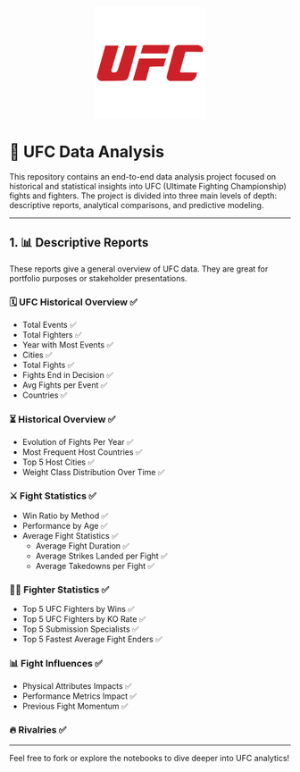 <p align="center">
  <img src="images/UFC_Logo.png" alt="UFC Logo" width="200"/>
</p>


# 🥊 UFC Data Analysis

This repository contains an end-to-end data analysis project focused on historical and statistical insights into UFC (Ultimate Fighting Championship) fights and fighters. The project is divided into three main levels of depth: descriptive reports, analytical comparisons, and predictive modeling.

---

## 1. 📊 Descriptive Reports

These reports give a general overview of UFC data. They are great for portfolio purposes or stakeholder presentations.

### 🗓️ UFC Historical Overview ✅
- Total Events ✅
- Total Fighters ✅
- Year with Most Events ✅
- Cities ✅
- Total Fights ✅
- Fights End in Decision ✅
- Avg Fights per Event ✅
- Countries ✅

### ⏳ Historical Overview ✅
- Evolution of Fights Per Year ✅
- Most Frequent Host Countries ✅
- Top 5 Host Cities ✅
- Weight Class Distribution Over Time ✅

### ⚔️ Fight Statistics ✅
- Win Ratio by Method ✅
- Performance by Age ✅
- Average Fight Statistics ✅
  - Average Fight Duration ✅
  - Average Strikes Landed per Fight ✅
  - Average Takedowns per Fight ✅

### 🧑‍🤼 Fighter Statistics ✅
- Top 5 UFC Fighters by Wins ✅
- Top 5 UFC Fighters by KO Rate ✅
- Top 5 Submission Specialists ✅
- Top 5 Fastest Average Fight Enders ✅

### 📊 Fight Influences ✅
- Physical Attributes Impacts ✅
- Performance Metrics Impact ✅
- Previous Fight Momentum ✅

### 🔥 Rivalries ✅
---

Feel free to fork or explore the notebooks to dive deeper into UFC analytics!
